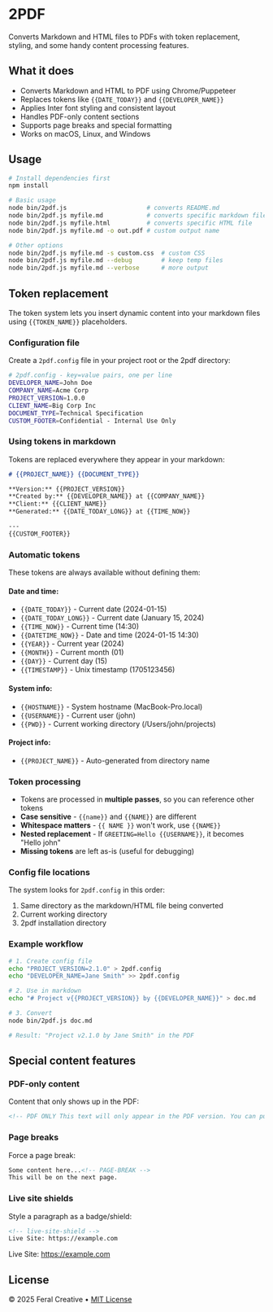 # 2PDF

Converts Markdown and HTML files to PDFs with token replacement, styling, and some handy content processing features.

## What it does

- Converts Markdown and HTML to PDF using Chrome/Puppeteer
- Replaces tokens like `{{DATE_TODAY}}` and `{{DEVELOPER_NAME}}`
- Applies Inter font styling and consistent layout
- Handles PDF-only content sections
- Supports page breaks and special formatting
- Works on macOS, Linux, and Windows

## Usage

```bash
# Install dependencies first
npm install

# Basic usage
node bin/2pdf.js                      # converts README.md
node bin/2pdf.js myfile.md            # converts specific markdown file
node bin/2pdf.js myfile.html          # converts specific HTML file
node bin/2pdf.js myfile.md -o out.pdf # custom output name

# Other options
node bin/2pdf.js myfile.md -s custom.css  # custom CSS
node bin/2pdf.js myfile.md --debug        # keep temp files
node bin/2pdf.js myfile.md --verbose      # more output
```

## Token replacement

The token system lets you insert dynamic content into your markdown files using `{{TOKEN_NAME}}` placeholders.

### Configuration file

Create a `2pdf.config` file in your project root or the 2pdf directory:

```bash
# 2pdf.config - key=value pairs, one per line
DEVELOPER_NAME=John Doe
COMPANY_NAME=Acme Corp
PROJECT_VERSION=1.0.0
CLIENT_NAME=Big Corp Inc
DOCUMENT_TYPE=Technical Specification
CUSTOM_FOOTER=Confidential - Internal Use Only
```

<!--| PAGE-BREAK -->

### Using tokens in markdown

Tokens are replaced everywhere they appear in your markdown:

```markdown
# {{PROJECT_NAME}} {{DOCUMENT_TYPE}}

**Version:** {{PROJECT_VERSION}}
**Created by:** {{DEVELOPER_NAME}} at {{COMPANY_NAME}}
**Client:** {{CLIENT_NAME}}
**Generated:** {{DATE_TODAY_LONG}} at {{TIME_NOW}}

---
{{CUSTOM_FOOTER}}
```

### Automatic tokens

These tokens are always available without defining them:

#### Date and time:
- `{{DATE_TODAY}}` - Current date (2024-01-15)
- `{{DATE_TODAY_LONG}}` - Current date (January 15, 2024)
- `{{TIME_NOW}}` - Current time (14:30)
- `{{DATETIME_NOW}}` - Date and time (2024-01-15 14:30)
- `{{YEAR}}` - Current year (2024)
- `{{MONTH}}` - Current month (01)
- `{{DAY}}` - Current day (15)
- `{{TIMESTAMP}}` - Unix timestamp (1705123456)

#### System info:
- `{{HOSTNAME}}` - System hostname (MacBook-Pro.local)
- `{{USERNAME}}` - Current user (john)
- `{{PWD}}` - Current working directory (/Users/john/projects)

#### Project info:
- `{{PROJECT_NAME}}` - Auto-generated from directory name

### Token processing

- Tokens are processed in **multiple passes**, so you can reference other tokens
- **Case sensitive** - `{{name}}` and `{{NAME}}` are different
- **Whitespace matters** - `{{ NAME }}` won't work, use `{{NAME}}`
- **Nested replacement** - If `GREETING=Hello {{USERNAME}}`, it becomes "Hello john"
- **Missing tokens** are left as-is (useful for debugging)

<!--| PAGE-BREAK -->

### Config file locations

The system looks for `2pdf.config` in this order:
1. Same directory as the markdown/HTML file being converted
2. Current working directory
3. 2pdf installation directory

### Example workflow

```bash
# 1. Create config file
echo "PROJECT_VERSION=2.1.0" > 2pdf.config
echo "DEVELOPER_NAME=Jane Smith" >> 2pdf.config

# 2. Use in markdown
echo "# Project v{{PROJECT_VERSION}} by {{DEVELOPER_NAME}}" > doc.md

# 3. Convert
node bin/2pdf.js doc.md

# Result: "Project v2.1.0 by Jane Smith" in the PDF
```

## Special content features

### PDF-only content

Content that only shows up in the PDF:

```markdown
<!-- PDF ONLY This text will only appear in the PDF version. You can put multiple lines here.-->
```

### Page breaks

Force a page break:

```markdown
Some content here...<!-- PAGE-BREAK -->
This will be on the next page.
```

<!--| PAGE-BREAK -->

### Live site shields

Style a paragraph as a badge/shield:

```markdown
<!-- live-site-shield -->
Live Site: https://example.com
```

<!-- live-site-shield -->
Live Site: https://example.com
## License

© 2025 Feral Creative • [MIT License](LICENSE)
